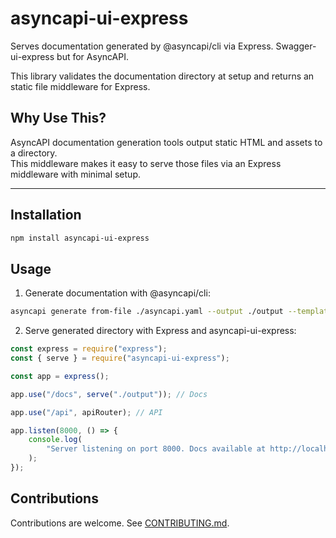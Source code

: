 # asyncapi-ui-express

Serves documentation generated by @asyncapi/cli via Express. Swagger-ui-express but for AsyncAPI.

This library validates the documentation directory at setup and returns an static file middleware for Express.

## Why Use This?

AsyncAPI documentation generation tools output static HTML and assets to a directory.  
This middleware makes it easy to serve those files via an Express middleware with minimal setup.

---

## Installation

```sh
npm install asyncapi-ui-express
```

## Usage

1. Generate documentation with @asyncapi/cli:

```sh
asyncapi generate from-file ./asyncapi.yaml --output ./output --template @asyncapi/html-template
```

2. Serve generated directory with Express and asyncapi-ui-express:

```js
const express = require("express");
const { serve } = require("asyncapi-ui-express");

const app = express();

app.use("/docs", serve("./output")); // Docs

app.use("/api", apiRouter); // API

app.listen(8000, () => {
    console.log(
        "Server listening on port 8000. Docs available at http://localhost:8000/docs"
    );
});
```

## Contributions

Contributions are welcome. See [CONTRIBUTING.md](./CONTRIBUTING.md).
